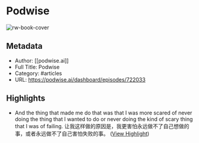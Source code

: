 # Podwise

![rw-book-cover](https://readwise-assets.s3.amazonaws.com/media/uploaded_book_covers/profile_101759/card_c3Qft5l)

## Metadata
- Author: [[podwise.ai]]
- Full Title: Podwise
- Category: #articles
- URL: https://podwise.ai/dashboard/episodes/722033

## Highlights
- And the thing that made me do that was that I was more scared of never doing the thing that I wanted to do or never doing the kind of scary thing that I was of failing. 
  让我这样做的原因是，我更害怕永远做不了自己想做的事，或者永远做不了自己害怕失败的事。 ([View Highlight](https://read.readwise.io/read/01hv1mn53kar3jfsf1sppt1fdt))
